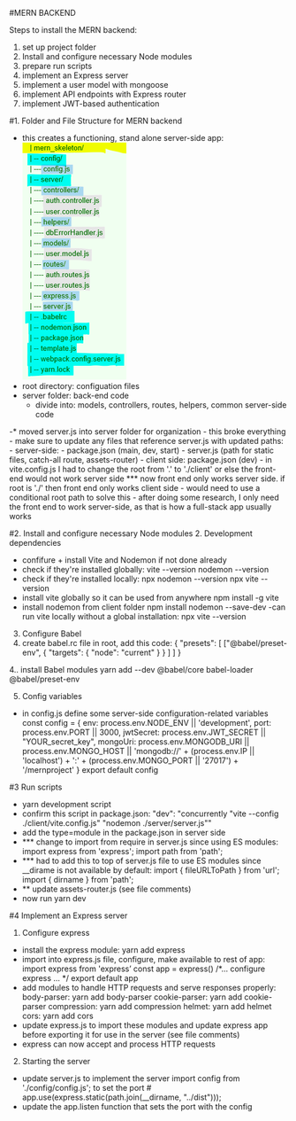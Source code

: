 #MERN BACKEND

Steps to install the MERN backend:
1. set up project folder 
2. Install and configure necessary Node modules 
3. prepare run scripts 
4. implement an Express server
5. implement a user model with mongoose 
6. implement API endpoints with Express router
7. implement JWT-based authentication



#1. Folder and File Structure for MERN backend 
- this creates a functioning, stand alone server-side app:
![MERN back end folder/file structure](image.png)
- root directory: configuation files
- server folder: back-end code 
    - divide into: models, controllers, routes, helpers, common server-side code 

-* moved server.js into server folder for organization - this broke everything
    - make sure to update any files that reference server.js with updated paths: 
        - server-side: - package.json (main, dev, start)
                       - server.js (path for static files, catch-all route, assets-router)
        - client side: package.json (dev)
        - in vite.config.js I had to change the root from '.' to './client' or else the front-end would not work server side 
        *** now front end only works server side. if root is './' then front end only works client side
          - would need to use a conditional root path to solve this
          - after doing some research, I only need the front end to work server-side, as that is how a full-stack app usually works 

#2. Install and configure necessary Node modules 
2. Development dependencies
- confifure + install Vite and Nodemon if not done already
- check if they're installed globally:
vite --version
nodemon --version  
- check if they're installed locally:
npx nodemon --version
npx vite --version
- install vite globally so it can be used from anywhere
npm install -g vite
- install nodemon from client folder
  npm install nodemon --save-dev
-can run vite locally without a global installation:
npx vite --version

3. Configure Babel
1. create babel.rc file in root, add this code:
{
"presets": [
["@babel/preset-env", 
{
"targets": {
"node": "current" 
}
} 
]
]
}

4.. install Babel modules
yarn add --dev @babel/core babel-loader @babel/preset-env

5. Config variables 
- in config.js define some server-side configuration-related variables 
 const config = {
 env: process.env.NODE_ENV || 'development',
 port: process.env.PORT || 3000,
 jwtSecret: process.env.JWT_SECRET || "YOUR_secret_key", 
 mongoUri: process.env.MONGODB_URI ||
 process.env.MONGO_HOST ||
 'mongodb://' + (process.env.IP || 'localhost') + ':' + 
(process.env.MONGO_PORT || '27017') +
 '/mernproject'
 }
 export default config

#3 Run scripts
- yarn development script 
- confirm this script in package.json: "dev": "concurrently \"vite --config ./client/vite.config.js\" \"nodemon ./server/server.js\""
- add the type=module in the package.json in server side 
- *** change to import from require in server.js since using ES modules:
  import express from 'express';
  import path from 'path';
- *** had to add this to top of server.js file to use ES modules since __dirame is not available by default:
    import { fileURLToPath } from 'url';
    import { dirname } from 'path';
- ** update assets-router.js (see file comments)
- now run 
yarn dev 

#4 Implement an Express server
1. Configure express
- install the express module:
yarn add express
- import into express.js file, configure, make available to rest of app:
    import express from 'express’ 
    const app = express()
   /*... configure express ... */ 
   export default app
- add modules to handle HTTP requests and serve responses properly:
body-parser: yarn add body-parser 
cookie-parser: yarn add cookie-parser 
compression: yarn add compression 
helmet: yarn add helmet 
cors: yarn add cors 
- update express.js to import these modules and update express app before exporting it for use in the server (see file comments)
- express can now accept and process HTTP requests

2. Starting the server 
- update server.js to implement the server 
import config from './config/config.js'; to set the port #
app.use(express.static(path.join(__dirname, "../dist")));
- update the app.listen function that sets the port with the config 